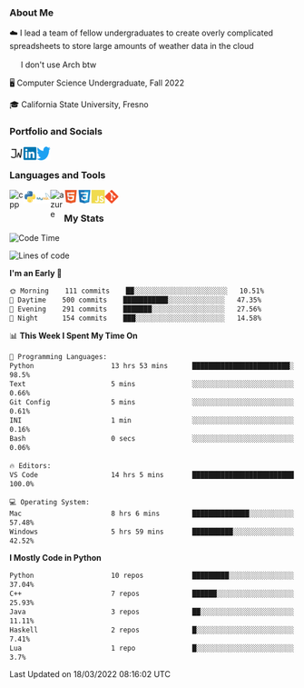 ### About Me
<p>☁️ I lead a team of fellow undergraduates to create overly complicated spreadsheets to store large amounts of weather data in the cloud</p>
<p>
  <img src="https://www.projectwizards.net/media/pages/blog/2020/03/macos-08-zoom/c94bb008d1-1638367948/macos.png" width="16px" height="16px"/>
  I don't use Arch btw
</p>
<p>🖥️ Computer Science Undergraduate, Fall 2022</p>
<p>🎓 California State University, Fresno</p>

### Portfolio and Socials
<a href="https://jwhitlow45.github.io">
  <img align="left"
       alt="jwhitlow45 | Portfolio"
       width="24px"
       src="https://raw.githubusercontent.com/jwhitlow45/jwhitlow45.github.io/main/img/brand/brand-black.png" />
</a>
<a href="https://linkedin.com/in/jwhitlow45">
  <img align="left"
       alt="jwhitlow45 | LinkedIn"
       width="24px"
       src="https://raw.githubusercontent.com/devicons/devicon/9f4f5cdb393299a81125eb5127929ea7bfe42889/icons/linkedin/linkedin-original.svg" />
</a>
<a href="https://twitter.com/jdubbleuu">
  <img align="left"
       alt="jwhitlow45 | Twitter"
       width="24px"
       src="https://raw.githubusercontent.com/devicons/devicon/9f4f5cdb393299a81125eb5127929ea7bfe42889/icons/twitter/twitter-original.svg" />
</a>
</br>

  
  
### Languages and Tools
<img align="left"
     alt="cpp"
     width="24px"
     src="https://user-images.githubusercontent.com/46979583/126382262-4e346824-04ae-4424-9270-b0bf3d30961c.png" />
<img align="left"
     alt="python"
     width="24px"
     src="https://raw.githubusercontent.com/devicons/devicon/9f4f5cdb393299a81125eb5127929ea7bfe42889/icons/python/python-original.svg" />
<img align="left"
     alt="sql"
     width="24px"
     src="https://raw.githubusercontent.com/devicons/devicon/9f4f5cdb393299a81125eb5127929ea7bfe42889/icons/mysql/mysql-original-wordmark.svg" />
<img align="left"
     alt="azure"
     width="24px"
     src="https://swimburger.net/media/ppnn3pcl/azure.png" />
<img align="left"
     alt="html"
     width="24px"
     src="https://raw.githubusercontent.com/devicons/devicon/9f4f5cdb393299a81125eb5127929ea7bfe42889/icons/html5/html5-original.svg" />
<img align="left"
     alt="css"
     width="24px"
     src="https://raw.githubusercontent.com/devicons/devicon/9f4f5cdb393299a81125eb5127929ea7bfe42889/icons/css3/css3-original.svg" />
<img align="left"
     alt="js"
     width="24px"
     src="https://raw.githubusercontent.com/devicons/devicon/9f4f5cdb393299a81125eb5127929ea7bfe42889/icons/javascript/javascript-plain.svg" />
<img align="left"
     alt="git"
     width="24px"
     src="https://raw.githubusercontent.com/devicons/devicon/9f4f5cdb393299a81125eb5127929ea7bfe42889/icons/git/git-original.svg" />
 </br>

### My Stats
<!--START_SECTION:waka-->
![Code Time](http://img.shields.io/badge/Code%20Time-162%20hrs%2032%20mins-blue)

![Lines of code](https://img.shields.io/badge/From%20Hello%20World%20I%27ve%20Written-29%20Thousand%20lines%20of%20code-blue)

**I'm an Early 🐤** 

```text
🌞 Morning    111 commits    ██░░░░░░░░░░░░░░░░░░░░░░░   10.51% 
🌆 Daytime    500 commits    ███████████░░░░░░░░░░░░░░   47.35% 
🌃 Evening    291 commits    ███████░░░░░░░░░░░░░░░░░░   27.56% 
🌙 Night      154 commits    ███░░░░░░░░░░░░░░░░░░░░░░   14.58%

```


📊 **This Week I Spent My Time On** 

```text
💬 Programming Languages: 
Python                   13 hrs 53 mins      ████████████████████████░   98.5% 
Text                     5 mins              ░░░░░░░░░░░░░░░░░░░░░░░░░   0.66% 
Git Config               5 mins              ░░░░░░░░░░░░░░░░░░░░░░░░░   0.61% 
INI                      1 min               ░░░░░░░░░░░░░░░░░░░░░░░░░   0.16% 
Bash                     0 secs              ░░░░░░░░░░░░░░░░░░░░░░░░░   0.06%

🔥 Editors: 
VS Code                  14 hrs 5 mins       █████████████████████████   100.0%

💻 Operating System: 
Mac                      8 hrs 6 mins        ██████████████░░░░░░░░░░░   57.48% 
Windows                  5 hrs 59 mins       ██████████░░░░░░░░░░░░░░░   42.52%

```

**I Mostly Code in Python** 

```text
Python                   10 repos            █████████░░░░░░░░░░░░░░░░   37.04% 
C++                      7 repos             ██████░░░░░░░░░░░░░░░░░░░   25.93% 
Java                     3 repos             ██░░░░░░░░░░░░░░░░░░░░░░░   11.11% 
Haskell                  2 repos             █░░░░░░░░░░░░░░░░░░░░░░░░   7.41% 
Lua                      1 repo              █░░░░░░░░░░░░░░░░░░░░░░░░   3.7%

```



 Last Updated on 18/03/2022 08:16:02 UTC
<!--END_SECTION:waka-->
